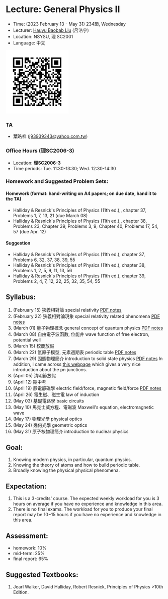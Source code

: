 # Lecture: General Physics II
* Time: (2023 February 13 - May 31) 234節, Wednesday
* Lecturer: [Hauyu Baobab Liu](https://baobabyoo.github.io/) (呂浩宇)
* Location: NSYSU, 理 SC2001
* Language: 中文

<img src="./images/Lecture_GeneralPhysics_2023Feb_QR.png" alt="QRcode" width="200px"/>

### TA
- 葉晧祥 (j93939343@yahoo.com.tw)

### Office Hours (理SC2006-3)
- Location: **理SC2006-3**
- Time periods: Tue. 11:30-13:30; Wed. 12:30-14:30

### Homework and Suggested Problem Sets:
#### Homework (format: hand-writing on A4 papers; on due date, hand it to the TA)
- Halliday & Resnick's Principles of Physics (11th ed.),, chapter 37, Problems 1, 7, 13, 21 (due March 08)
- Halliday & Resnick's Principles of Physics (11th ed.),, chapter 38, Problems 23; Chapter 39, Problems 3, 9; Chapter 40, Problems 17, 54, 57  (due Apr. 12)


#### Suggestion
- Halliday & Resnick's Principles of Physics (11th ed.), chapter 37, Problems 6, 32, 37, 38, 39, 55
- Halliday & Resnick's Principles of Physics (11th ed.), chapter 38, Problems 1, 2, 5, 9, 11, 13, 56
- Halliday & Resnick's Principles of Physics (11th ed.), chapter 39, Problems 2, 4, 7, 12, 22, 25, 32, 35, 54, 55

## Syllabus:
1. (February 15) 狹義相對論 special relativity [PDF notes](https://github.com/baobabyoo/Lecture_GeneralPhysics_2023Feb/blob/master/lecture_notes/SpecialRelativity_part1.pdf)
2. (February 22) 狹義相對論現象 special relativity related phenomena [PDF notes](https://github.com/baobabyoo/Lecture_GeneralPhysics_2023Feb/blob/master/lecture_notes/SpecialRelativity_part2.pdf)
3. (March 01) 量子物理概念 general concept of quantum physics [PDF notes](https://github.com/baobabyoo/Lecture_GeneralPhysics_2023Feb/blob/master/lecture_notes/QuantumPhysics_part1.pdf)
4. (March 08) 自由電子波函數, 位能井 wave function of free electron, potential well
5. (March 15) 校慶放假
6. (March 22) 氫原子模型, 元素週期表 periodic table [PDF notes](https://github.com/baobabyoo/Lecture_GeneralPhysics_2023Feb/blob/master/lecture_notes/QuantumPhysics_part2.pdf)
7. (March 29) 固態物理簡介 introduction to solid state physics [PDF notes](https://github.com/baobabyoo/Lecture_GeneralPhysics_2023Feb/blob/master/lecture_notes/QuantumPhysics_part3.pdf) In addition, I came across [this webpage](https://www.pveducation.org/pvcdrom/pn-junctions/bias-of-pn-junctions) which gives a very nice introduction about the pn junctions.
8. (April 05) 清明節放假
9. (April 12) 期中考
10. (April 19) 靜電靜磁學 electric field/force, magnetic field/force [PDF notes](https://github.com/baobabyoo/Lecture_GeneralPhysics_2023Feb/blob/master/lecture_notes/Electromagnetic_part1.pdf)
11. (April 26) 電生磁、磁生電 law of induction
12. (May 03) 基礎電路學 basic circuits
13. (May 10) 馬克士威方程、電磁波 Maxwell's equation, electromagnetic wave
14. (May 17) 物理光學 physical optics
15. (May 24) 幾何光學 geometric optics
16. (May 31) 原子核物理簡介 introduction to nuclear physics

## Goal:
1. Knowing modern physics, in particular, quantum physics.
2. Knowing the theory of atoms and how to build periodic table.
3. Broadly knowing the physical physical phenomena.

## Expectation:
1. This is a 3-credits' course. The expected weekly workload for you is 3 hours on average if you have no experience and knowledge in this area.
2. There is no final exams. The workload for you to produce your final report may be 10~15 hours if you have no experience and knowledge in this area.

## Assessment:
- homework: 10%
- mid-term: 25%
- final report: 65%

## Suggested Textbooks:
1. Jearl Walker, David Halliday, Robert Resnick, Principles of Physics >10th Edition.

